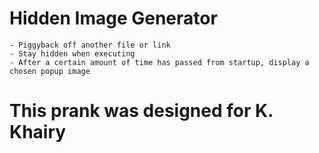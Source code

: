 # Hidden Image Generator
    - Piggyback off another file or link
    - Stay hidden when executing
    - After a certain amount of time has passed from startup, display a chosen popup image

# This prank was designed for K. Khairy